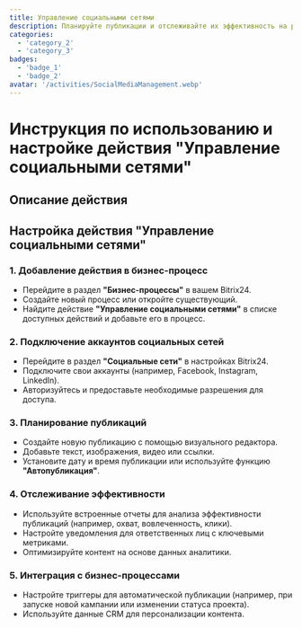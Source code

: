```yaml
---
title: Управление социальными сетями
description: Планируйте публикации и отслеживайте их эффективность на различных платформах.
categories: 
  - 'category_2'
  - 'category_3'
badges: 
  - 'badge_1'
  - 'badge_2'
avatar: '/activities/SocialMediaManagement.webp'
---
```


# Инструкция по использованию и настройке действия "Управление социальными сетями"

## Описание действия

## **Настройка действия "Управление социальными сетями"**

### 1. Добавление действия в бизнес-процесс
- Перейдите в раздел **"Бизнес-процессы"** в вашем Bitrix24.
- Создайте новый процесс или откройте существующий.
- Найдите действие **"Управление социальными сетями"** в списке доступных действий и добавьте его в процесс.

### 2. Подключение аккаунтов социальных сетей
- Перейдите в раздел **"Социальные сети"** в настройках Bitrix24.
- Подключите свои аккаунты (например, Facebook, Instagram, LinkedIn).
- Авторизуйтесь и предоставьте необходимые разрешения для доступа.

### 3. Планирование публикаций
- Создайте новую публикацию с помощью визуального редактора.
- Добавьте текст, изображения, видео или ссылки.
- Установите дату и время публикации или используйте функцию **"Автопубликация"**.

### 4. Отслеживание эффективности
- Используйте встроенные отчеты для анализа эффективности публикаций (например, охват, вовлеченность, клики).
- Настройте уведомления для ответственных лиц с ключевыми метриками.
- Оптимизируйте контент на основе данных аналитики.

### 5. Интеграция с бизнес-процессами
- Настройте триггеры для автоматической публикации (например, при запуске новой кампании или изменении статуса проекта).
- Используйте данные CRM для персонализации контента.
